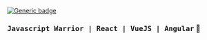 [![Generic badge](https://img.shields.io/badge/Power-JavaScript-1abc9c.svg)](https://GitHub.com/Naereen/StrapDown.js/graphs/commit-activity)

### <samp>Javascript Warrior | React | VueJS | Angular</samp> 🤘
